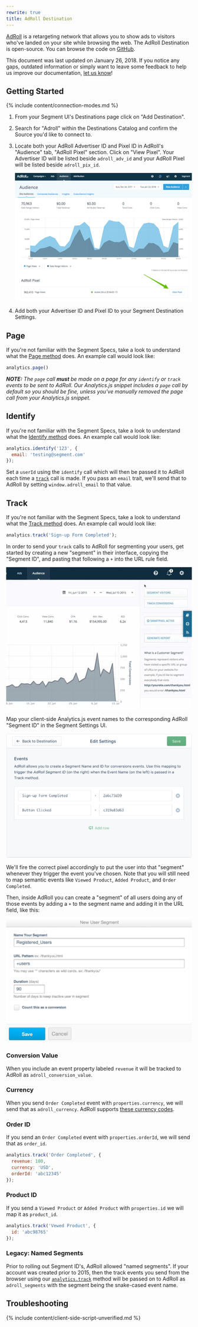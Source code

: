 ```yaml
---
rewrite: true
title: AdRoll Destination
---
```


[AdRoll](https://developers.adroll.com/) is a retargeting network that allows you to show ads to visitors who've landed on your site while browsing the web. The AdRoll Destination is open-source. You can browse the code on [GitHub](https://github.com/segment-integrations/analytics.js-integration-adroll).

This document was last updated on January 26, 2018. If you notice any gaps, outdated information or simply want to leave some feedback to help us improve our documentation, [let us know](https://segment.com/help/contact)!

## Getting Started

{% include content/connection-modes.md %}

1. From your Segment UI's Destinations page click on "Add Destination".
2. Search for "Adroll" within the Destinations Catalog and confirm the Source you'd like to connect to.
3. Locate both your AdRoll Advertiser ID and Pixel ID in AdRoll's "Audience" tab, "AdRoll Pixel" section. Click on "View Pixel". Your Advertiser ID will be listed beside `adroll_adv_id` and your AdRoll Pixel will be listed beside `adroll_pix_id`.

    ![](images/adroll-pixel.png)

4. Add both your Advertiser ID and Pixel ID to your Segment Destination Settings.

## Page

If you're not familiar with the Segment Specs, take a look to understand what the [Page method](https://segment.com/docs/connections/spec/page/) does. An example call would look like:
```javascript
analytics.page()
```
_**NOTE:** The `page` call **must** be made on a page for any `identify` or `track` events to be sent to AdRoll. Our Analytics.js snippet includes a `page` call by default so you should be fine, unless you've manually removed the page call from your Analytics.js snippet._

## Identify

If you're not familiar with the Segment Specs, take a look to understand what the [Identify method](https://segment.com/docs/connections/spec/identify/) does. An example call would look like:
```javascript
analytics.identify('123', {
  email: 'testing@segment.com'
});
```
Set a `userId` using the `identify` call which will then be passed it to AdRoll each time a [`track`](https://segment.com/docs/connections/destinations/catalog/adroll/#track) call is made. If you pass an `email` trait, we'll send that to AdRoll by setting `window.adroll_email` to that value.


## Track

If you're not familiar with the Segment Specs, take a look to understand what the [Track method](https://segment.com/docs/connections/spec/track/) does. An example call would look like:
```javascript
analytics.track('Sign-up Form Completed');
```
In order to send your `track` calls to AdRoll for segmenting your users, get started by creating a new "segment" in their interface, copying the "Segment ID", and pasting that following a `+` into the URL rule field.

   ![](images/adrollSegmentId.gif)

Map your client-side Analytics.js event names to the corresponding AdRoll "Segment ID" in the Segment Settings UI.

   ![](images/segmentmapping.png)

We'll fire the correct pixel accordingly to put the user into that "segment" whenever they trigger the event you've chosen. Note that you will still need to map semantic events like `Viewed Product`, `Added Product`, and `Order Completed`.

Then, inside AdRoll you can create a "segment" of all users doing any of those events by adding a `+` to the segment name and adding it in the URL field, like this:

   ![](images/adroll-mapping.png)

### Conversion Value

When you include an event property labeled `revenue` it will be tracked to AdRoll as `adroll_conversion_value`.

### Currency

When you send `Order Completed` event with `properties.currency`, we will send that as `adroll_currency`. AdRoll supports [these currency codes](https://help.adroll.com/hc/en-us/articles/213429827-Currency-Codes).

### Order ID

If you send an `Order Completed` event with `properties.orderId`, we will send that as `order_id`.

```javascript
analytics.track('Order Completed', {
  revenue: 100,
  currency: 'USD',
  orderId: 'abc12345'
});
```

### Product ID

If you send a `Viewed Product` or `Added Product` with `properties.id` we will map it as `product_id`.

```Javascript
analytics.track('Vewed Product', {
  id: 'abc98765'
});
```

### **Legacy:** Named Segments

Prior to rolling out Segment ID's, AdRoll allowed "named segments". If your account was created prior to 2015, then the track events you send from the browser using our [`analytics.track`](https://segment.com/docs/connections/destinations/catalog/adroll/#track) method will be passed on to AdRoll as `adroll_segments` with the segment being the snake-cased event name.

## Troubleshooting

{% include content/client-side-script-unverified.md %}
